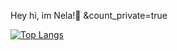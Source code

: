 Hey hi, im Nela!👋
&count_private=true

[![Top Langs](https://github-readme-stats.vercel.app/api/top-langs/?username=shimiiya&count_private=true)](https://github.com/shimiiya/github-readme-stats)
